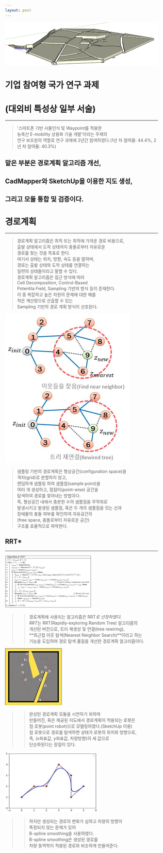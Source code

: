 ```yaml
---
layout: post
---
```

<img src="/images/fulls/sketchup.jpg" style="width:513; height:143px;">  

# 기업 참여형 국가 연구 과제  
# (대외비 특성상 일부 서술)  
---
> '스마트폰 기반 사물인식 및 Waypoint를 적용한  
> 농축산 E-mobility 상용화 기술 개발'이라는 주제의  
> 연구 보조원의 역할로 연구 과제에 2년간
> 참여하였다.(1년 차 참여율: 44.4%, 2년 차 참여율: 40.3%)
## 맡은 부분은 경로계획 알고리즘 개선,  
## CadMapper와 SketchUp을 이용한 지도 생성,  
## 그리고 모듈 통합 및 검증이다.  

# 경로계획
---
> 경로계획 알고리즘은 최적 또는 최적에 가까운 경로 비용으로,  
> 출발 상태에서 도착 상태까지 충돌로부터 자유로운  
> 경로를 찾는 것을 목표로 한다.  
> 여기서 상태는 위치, 방향, 속도 등을 말하며,  
> 경로는 출발 상태와 도착 상태를 연결하는  
> 일련의 상태들이라고 말할 수 있다.  
> 경로계획 알고리즘은 접근 방식에 따라  
> Cell Decomposition, Control-Based  
> Potentila Field, Sampling 기반의 방식 등이 존재한다.  
> 이 중 복잡하고 높은 차원의 문제에 대한 해를  
> 적은 계산량으로 산출할 수 있는  
> Sampling 기반의 경로 계획 방식이 선호된다.  

<img src="/images/fulls/rrtstar_ex.jpg" style="width:411px; height:491px;"> 

> 샘플링 기반의 경로계획은 형상공간(configuration space)을  
> 격자(grid)로 분할하지 않고,  
> 랜덤하게 샘플링 하여 샘플점(sample point)을  
> 여러 개 생성하고, 점점이(point-wise) 공간을  
> 탐색하여 경로를 찾아내는 방법이다.  
> 즉, 형상공간 내에서 충분한 수의 샘플점을 무작위로  
> 발생시키고 발생된 샘플점, 혹은 두 개의 샘플점을 잇는 선과  
> 장애물의 충돌 여부를 확인하여 자유공간의  
> (free space, 충돌로부터 자유로운 공간)  
> 구조를 효율적으로 파악한다.  
## RRT*
---
<img src="/images/fulls/rrtstar_pseudo.jpg" style="width:284px; height:175px;"> 

>> 경로계획에 사용되는 알고리즘은 RRT*로 선정하였다.  
>> RRT*는 RRT(Rapidly-exploring Random Tree) 알고리즘의  
>> 개선된 버전으로, 트리 재생성 및 연결(tree rewiring),  
>> **최근접 이웃 탐색(Nearest Neighbor Search)**이라고 하는  
>> 기능을 도입하여 경로 탐색 품질을 개선한 경로계획 알고리즘이다.  

<img src="/images/fulls/path_ex.jpg" style="width:189px; height:189px;">

>> 완성된 경로계획 모듈을 시연하기 위하여  
>> 만들어진, 혹은 제공된 지도에서 경로계획이 적용되는 로봇은  
>> 점 로봇(point robot)으로 모델링하였다.(SketchUp 이용)  
>> 점 로봇으로 경로를 탐색하면 상태가 로봇의 위치와 방향으로,  
>> 즉, (x좌표값, y좌표값, 차량방향)의 세 값으로  
>> 단순화된다는 장점이 있다.  
  
<img src="/images/fulls/bspline.jpg" style="width:307px; height:202px;">  

>> 하지만 생성되는 경로의 변화가 심하고 차량의 방향이  
>> 특정되지 않는 문제가 있어  
>> B-spline smoothing을 사용하였다.  
>> B-spline smoothing은 생성된 경로를  
>> 차량 동역학이 적용된 경로와 비슷하게 만들어준다.  